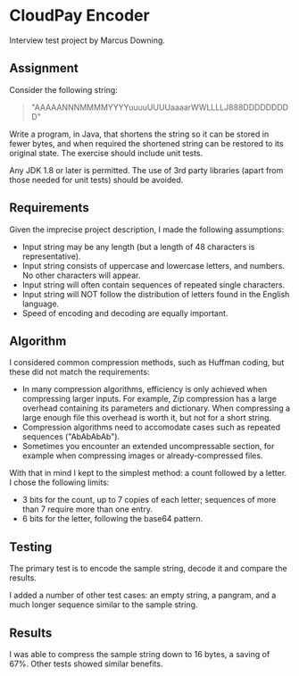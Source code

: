 # CloudPay Encoder

Interview test project by Marcus Downing.

## Assignment

Consider the following string:

> "AAAAANNNMMMMYYYYuuuuUUUUaaaarWWLLLLJ888DDDDDDDDD"

Write a program, in Java, that shortens the string so it can be stored in fewer bytes, and when required the shortened string can be restored to its original state. The exercise should include unit tests.

Any JDK 1.8 or later is permitted. The use of 3rd party libraries (apart from those needed for unit tests) should be avoided.

## Requirements

Given the imprecise project description, I made the following assumptions:

- Input string may be any length (but a length of 48 characters is representative).
- Input string consists of uppercase and lowercase letters, and numbers. No other characters will appear.
- Input string will often contain sequences of repeated single characters.
- Input string will NOT follow the distribution of letters found in the English language.
- Speed of encoding and decoding are equally important.

## Algorithm

I considered common compression methods, such as Huffman coding, but these did not match the requirements:

- In many compression algorithms, efficiency is only achieved when compressing larger inputs. For example, Zip compression has a large overhead containing its parameters and dictionary. When compressing a large enough file this overhead is worth it, but not for a short string.
- Compression algorithms need to accomodate cases such as repeated sequences ("AbAbAbAb").
- Sometimes you encounter an extended uncompressable section, for example when compressing images or already-compressed files.

With that in mind I kept to the simplest method: a count followed by a letter. I chose the following limits:

- 3 bits for the count, up to 7 copies of each letter; sequences of more than 7 require more than one entry.
- 6 bits for the letter, following the base64 pattern.

## Testing

The primary test is to encode the sample string, decode it and compare the results.

I added a number of other test cases: an empty string, a pangram, and a much longer sequence similar to the sample string.

## Results

I was able to compress the sample string down to 16 bytes, a saving of 67%. Other tests showed similar benefits.